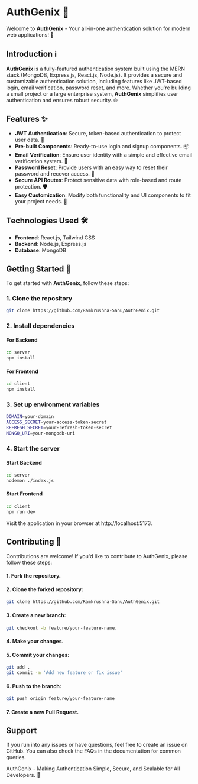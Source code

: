 # AuthGenix 🔐

Welcome to **AuthGenix** - Your all-in-one authentication solution for modern web applications! 🚀

## Introduction ℹ️
**AuthGenix** is a fully-featured authentication system built using the MERN stack (MongoDB, Express.js, React.js, Node.js). It provides a secure and customizable authentication solution, including features like JWT-based login, email verification, password reset, and more. Whether you're building a small project or a large enterprise system, **AuthGenix** simplifies user authentication and ensures robust security. 🌐

## Features ✨
- **JWT Authentication**: Secure, token-based authentication to protect user data. 🔑
- **Pre-built Components**: Ready-to-use login and signup components. 📦
- **Email Verification**: Ensure user identity with a simple and effective email verification system. 📧
- **Password Reset**: Provide users with an easy way to reset their password and recover access. 🔄
- **Secure API Routes**: Protect sensitive data with role-based and route protection. 🛡️
- **Easy Customization**: Modify both functionality and UI components to fit your project needs. 🎨

## Technologies Used 🛠️
- **Frontend**: React.js, Tailwind CSS
- **Backend**: Node.js, Express.js
- **Database**: MongoDB

## Getting Started 🚀
To get started with **AuthGenix**, follow these steps:

### 1. Clone the repository
```bash
git clone https://github.com/Ramkrushna-Sahu/AuthGenix.git
```
### 2. Install dependencies
#### For Backend
```bash
cd server
npm install
```
#### For Frontend
```bash
cd client
npm install
```
### 3. Set up environment variables
```bash
DOMAIN=your-domain
ACCESS_SECRET=your-access-token-secret
REFRESH_SECRET=your-refresh-token-secret
MONGO_URI=your-mongodb-uri
```
### 4. Start the server
#### Start Backend
```bash
cd server
nodemon ./index.js
```
#### Start Frontend
```bash
cd client
npm run dev
```
Visit the application in your browser at http://localhost:5173.


## Contributing 🤝
Contributions are welcome! If you'd like to contribute to AuthGenix, please follow these steps:

#### 1. Fork the repository.
#### 2. Clone the forked repository:
```bash 
git clone https://github.com/Ramkrushna-Sahu/AuthGenix.git
```
#### 3. Create a new branch: 
```bash
git checkout -b feature/your-feature-name.
```
#### 4. Make your changes.
#### 5. Commit your changes: 
```bash
git add .
git commit -m 'Add new feature or fix issue'
 ```
#### 6. Push to the branch: 
```bash
git push origin feature/your-feature-name
```
#### 7. Create a new Pull Request.

## Support
If you run into any issues or have questions, feel free to create an issue on GitHub. You can also check the FAQs in the documentation for common queries.

AuthGenix - Making Authentication Simple, Secure, and Scalable for All Developers. 🔐
